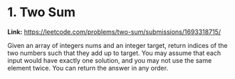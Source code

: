 # 1. Two Sum

**Link:** https://leetcode.com/problems/two-sum/submissions/1693318715/

Given an array of integers nums and an integer target, return indices of the two numbers such that they add up to target. You may assume that each input would have exactly one solution, and you may not use the same element twice. You can return the answer in any order.

